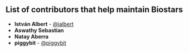 ## List of contributors that help maintain Biostars

* **István Albert** - [@ialbert](https://github.com/ialbert)
* **Aswathy Sebastian** 
* **Natay Aberra** 
* **piggybit**  - [@piggybit](https://github.com/piggybit)

